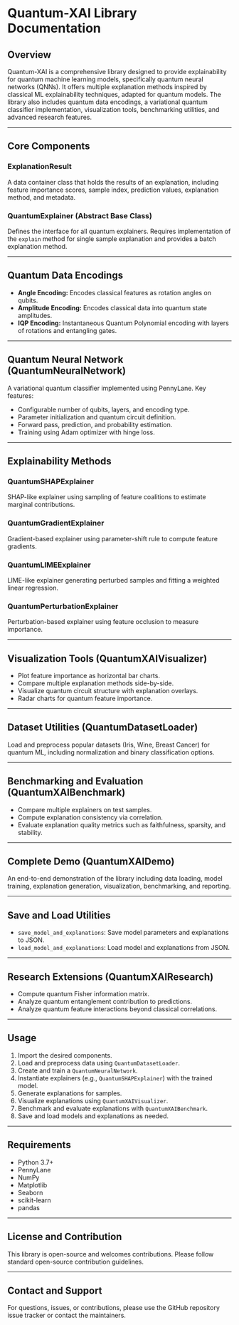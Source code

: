 # Quantum-XAI Library Documentation

## Overview

Quantum-XAI is a comprehensive library designed to provide explainability for quantum machine learning models, specifically quantum neural networks (QNNs). It offers multiple explanation methods inspired by classical ML explainability techniques, adapted for quantum models. The library also includes quantum data encodings, a variational quantum classifier implementation, visualization tools, benchmarking utilities, and advanced research features.

---

## Core Components

### ExplanationResult

A data container class that holds the results of an explanation, including feature importance scores, sample index, prediction values, explanation method, and metadata.

### QuantumExplainer (Abstract Base Class)

Defines the interface for all quantum explainers. Requires implementation of the `explain` method for single sample explanation and provides a batch explanation method.

---

## Quantum Data Encodings

- **Angle Encoding:** Encodes classical features as rotation angles on qubits.
- **Amplitude Encoding:** Encodes classical data into quantum state amplitudes.
- **IQP Encoding:** Instantaneous Quantum Polynomial encoding with layers of rotations and entangling gates.

---

## Quantum Neural Network (QuantumNeuralNetwork)

A variational quantum classifier implemented using PennyLane. Key features:

- Configurable number of qubits, layers, and encoding type.
- Parameter initialization and quantum circuit definition.
- Forward pass, prediction, and probability estimation.
- Training using Adam optimizer with hinge loss.

---

## Explainability Methods

### QuantumSHAPExplainer

SHAP-like explainer using sampling of feature coalitions to estimate marginal contributions.

### QuantumGradientExplainer

Gradient-based explainer using parameter-shift rule to compute feature gradients.

### QuantumLIMEExplainer

LIME-like explainer generating perturbed samples and fitting a weighted linear regression.

### QuantumPerturbationExplainer

Perturbation-based explainer using feature occlusion to measure importance.

---

## Visualization Tools (QuantumXAIVisualizer)

- Plot feature importance as horizontal bar charts.
- Compare multiple explanation methods side-by-side.
- Visualize quantum circuit structure with explanation overlays.
- Radar charts for quantum feature importance.

---

## Dataset Utilities (QuantumDatasetLoader)

Load and preprocess popular datasets (Iris, Wine, Breast Cancer) for quantum ML, including normalization and binary classification options.

---

## Benchmarking and Evaluation (QuantumXAIBenchmark)

- Compare multiple explainers on test samples.
- Compute explanation consistency via correlation.
- Evaluate explanation quality metrics such as faithfulness, sparsity, and stability.

---

## Complete Demo (QuantumXAIDemo)

An end-to-end demonstration of the library including data loading, model training, explanation generation, visualization, benchmarking, and reporting.

---

## Save and Load Utilities

- `save_model_and_explanations`: Save model parameters and explanations to JSON.
- `load_model_and_explanations`: Load model and explanations from JSON.

---

## Research Extensions (QuantumXAIResearch)

- Compute quantum Fisher information matrix.
- Analyze quantum entanglement contribution to predictions.
- Analyze quantum feature interactions beyond classical correlations.

---

## Usage

1. Import the desired components.
2. Load and preprocess data using `QuantumDatasetLoader`.
3. Create and train a `QuantumNeuralNetwork`.
4. Instantiate explainers (e.g., `QuantumSHAPExplainer`) with the trained model.
5. Generate explanations for samples.
6. Visualize explanations using `QuantumXAIVisualizer`.
7. Benchmark and evaluate explanations with `QuantumXAIBenchmark`.
8. Save and load models and explanations as needed.

---

## Requirements

- Python 3.7+
- PennyLane
- NumPy
- Matplotlib
- Seaborn
- scikit-learn
- pandas

---

## License and Contribution

This library is open-source and welcomes contributions. Please follow standard open-source contribution guidelines.

---

## Contact and Support

For questions, issues, or contributions, please use the GitHub repository issue tracker or contact the maintainers.
